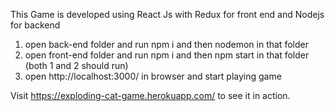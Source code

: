 This Game is developed using React Js with Redux for front end and Nodejs for backend

1. open back-end folder and run npm i and then nodemon in that folder
2. open front-end folder and run npm i and then npm start in that folder 
(both 1 and 2 should run)
3. open http://localhost:3000/ in browser and start playing game

Visit https://exploding-cat-game.herokuapp.com/ to see it in action.
